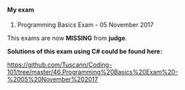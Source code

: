 #### My exam
1. Programming Basics Exam - 05 November 2017

This exams are now **MISSING** from **judge**.

**Solutions of this exam using C# could be found here:** 

https://github.com/Tuscann/Coding-101/tree/master/46.Programming%20Basics%20Exam%20-%2005%20November%202017
